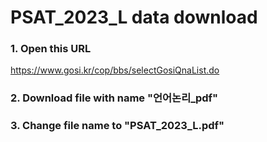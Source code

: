 # PSAT_2023_L data download

### 1. Open this URL

https://www.gosi.kr/cop/bbs/selectGosiQnaList.do

### 2. Download file with name "언어논리\_pdf"

### 3. Change file name to "PSAT_2023_L.pdf"
